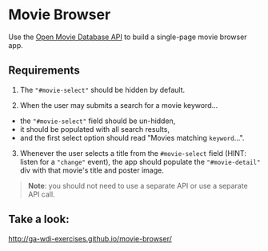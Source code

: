 # Movie Browser
 
Use the [Open Movie Database API](http://www.omdbapi.com/) to build a single-page movie browser app.

## Requirements

 1. The `"#movie-select"` should be hidden by default.

 2. When the user may submits a search for a movie keyword...
  - the `"#movie-select"` field should be un-hidden,
  - it should be populated with all search results,
  - and the first select option should read "Movies matching `keyword`…".

 3. Whenever the user selects a title from the `#movie-select` field (HINT: listen for a `"change"` event), the app should populate the `"#movie-detail"` div with that movie's title and poster image.

 > **Note**: you should not need to use a separate API or use a separate API call.

## Take a look:

http://ga-wdi-exercises.github.io/movie-browser/
